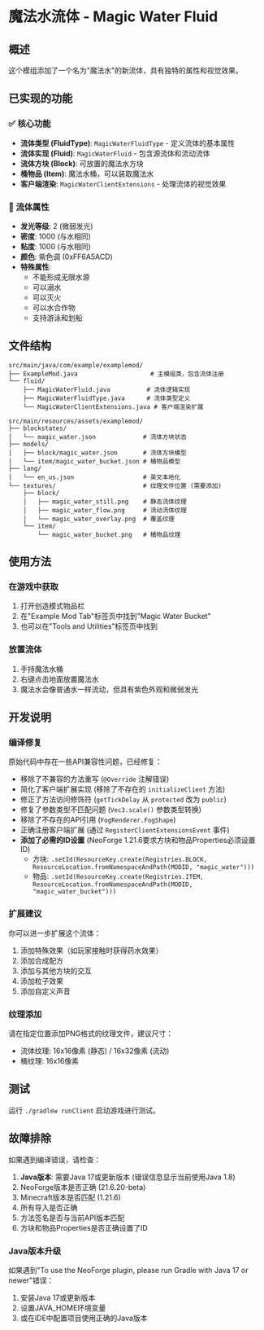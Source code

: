 # 魔法水流体 - Magic Water Fluid

## 概述
这个模组添加了一个名为"魔法水"的新流体，具有独特的属性和视觉效果。

## 已实现的功能

### ✅ 核心功能
- **流体类型 (FluidType)**: `MagicWaterFluidType` - 定义流体的基本属性
- **流体实现 (Fluid)**: `MagicWaterFluid` - 包含源流体和流动流体
- **流体方块 (Block)**: 可放置的魔法水方块
- **桶物品 (Item)**: 魔法水桶，可以装取魔法水
- **客户端渲染**: `MagicWaterClientExtensions` - 处理流体的视觉效果

### 🎨 流体属性
- **发光等级**: 2 (微弱发光)
- **密度**: 1000 (与水相同)
- **粘度**: 1000 (与水相同)
- **颜色**: 紫色调 (0xFF6A5ACD)
- **特殊属性**:
  - 不能形成无限水源
  - 可以溺水
  - 可以灭火
  - 可以水合作物
  - 支持游泳和划船

## 文件结构

```
src/main/java/com/example/examplemod/
├── ExampleMod.java                    # 主模组类，包含流体注册
└── fluid/
    ├── MagicWaterFluid.java          # 流体逻辑实现
    ├── MagicWaterFluidType.java      # 流体类型定义
    └── MagicWaterClientExtensions.java # 客户端渲染扩展

src/main/resources/assets/examplemod/
├── blockstates/
│   └── magic_water.json             # 流体方块状态
├── models/
│   ├── block/magic_water.json       # 流体方块模型
│   └── item/magic_water_bucket.json # 桶物品模型
├── lang/
│   └── en_us.json                   # 英文本地化
└── textures/                        # 纹理文件位置 (需要添加)
    ├── block/
    │   ├── magic_water_still.png    # 静态流体纹理
    │   ├── magic_water_flow.png     # 流动流体纹理
    │   └── magic_water_overlay.png  # 覆盖纹理
    └── item/
        └── magic_water_bucket.png   # 桶物品纹理
```

## 使用方法

### 在游戏中获取
1. 打开创造模式物品栏
2. 在"Example Mod Tab"标签页中找到"Magic Water Bucket"
3. 也可以在"Tools and Utilities"标签页中找到

### 放置流体
1. 手持魔法水桶
2. 右键点击地面放置魔法水
3. 魔法水会像普通水一样流动，但具有紫色外观和微弱发光

## 开发说明

### 编译修复
原始代码中存在一些API兼容性问题，已经修复：
- 移除了不兼容的方法重写 (`@Override` 注解错误)
- 简化了客户端扩展实现 (移除了不存在的 `initializeClient` 方法)
- 修正了方法访问修饰符 (`getTickDelay` 从 `protected` 改为 `public`)
- 修复了参数类型不匹配问题 (`Vec3.scale()` 参数类型转换)
- 移除了不存在的API引用 (`FogRenderer.FogShape`)
- 正确注册客户端扩展 (通过 `RegisterClientExtensionsEvent` 事件)
- **添加了必需的ID设置** (NeoForge 1.21.6要求方块和物品Properties必须设置ID)
  - 方块: `.setId(ResourceKey.create(Registries.BLOCK, ResourceLocation.fromNamespaceAndPath(MODID, "magic_water")))`
  - 物品: `.setId(ResourceKey.create(Registries.ITEM, ResourceLocation.fromNamespaceAndPath(MODID, "magic_water_bucket")))`

### 扩展建议
你可以进一步扩展这个流体：
1. 添加特殊效果（如玩家接触时获得药水效果）
2. 添加合成配方
3. 添加与其他方块的交互
4. 添加粒子效果
5. 添加自定义声音

### 纹理添加
请在指定位置添加PNG格式的纹理文件，建议尺寸：
- 流体纹理: 16x16像素 (静态) / 16x32像素 (流动)
- 桶纹理: 16x16像素

## 测试
运行 `./gradlew runClient` 启动游戏进行测试。

## 故障排除
如果遇到编译错误，请检查：
1. **Java版本**: 需要Java 17或更新版本 (错误信息显示当前使用Java 1.8)
2. NeoForge版本是否正确 (21.6.20-beta)
3. Minecraft版本是否匹配 (1.21.6)
4. 所有导入是否正确
5. 方法签名是否与当前API版本匹配
6. 方块和物品Properties是否正确设置了ID

### Java版本升级
如果遇到"To use the NeoForge plugin, please run Gradle with Java 17 or newer"错误：
1. 安装Java 17或更新版本
2. 设置JAVA_HOME环境变量
3. 或在IDE中配置项目使用正确的Java版本
